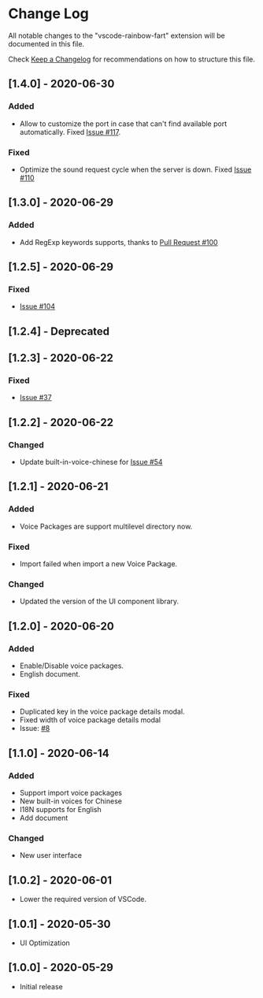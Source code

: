 # Change Log

All notable changes to the "vscode-rainbow-fart" extension will be documented in this file.

Check [Keep a Changelog](http://keepachangelog.com/) for recommendations on how to structure this file.

## [1.4.0] - 2020-06-30

### Added

- Allow to customize the port in case that can't find available port automatically. Fixed [Issue #117](https://github.com/SaekiRaku/vscode-rainbow-fart/issues/117).

### Fixed

- Optimize the sound request cycle when the server is down. Fixed [Issue #110](https://github.com/SaekiRaku/vscode-rainbow-fart/issues/110)

## [1.3.0] - 2020-06-29

### Added

- Add RegExp keywords supports, thanks to [Pull Request #100](https://github.com/SaekiRaku/vscode-rainbow-fart/pull/100)

## [1.2.5] - 2020-06-29

### Fixed

- [Issue #104](https://github.com/SaekiRaku/vscode-rainbow-fart/issues/104)

## [1.2.4] - Deprecated

## [1.2.3] - 2020-06-22

### Fixed

- [Issue #37](https://github.com/SaekiRaku/vscode-rainbow-fart/issues/37)

## [1.2.2] - 2020-06-22

### Changed

- Update built-in-voice-chinese for [Issue #54](https://github.com/SaekiRaku/vscode-rainbow-fart/issues/54)

## [1.2.1] - 2020-06-21

### Added

- Voice Packages are support multilevel directory now.

### Fixed

- Import failed when import a new Voice Package.

### Changed

- Updated the version of the UI component library.

## [1.2.0] - 2020-06-20

### Added

- Enable/Disable voice packages.
- English document.

### Fixed

- Duplicated key in the voice package details modal.
- Fixed width of voice package details modal
- Issue: [#8](https://github.com/SaekiRaku/vscode-rainbow-fart/issues/8)

## [1.1.0] - 2020-06-14

### Added

- Support import voice packages
- New built-in voices for Chinese
- I18N supports for English
- Add document

### Changed

- New user interface

## [1.0.2] - 2020-06-01

- Lower the required version of VSCode.

## [1.0.1] - 2020-05-30

- UI Optimization

## [1.0.0] - 2020-05-29

- Initial release